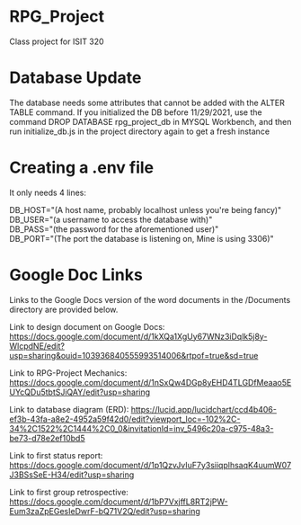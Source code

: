 # RPG_Project
Class project for ISIT 320

# Database Update
The database needs some attributes that cannot be added with the ALTER TABLE command. If you initialized the DB before 11/29/2021, use the command DROP DATABASE rpg_project_db in MYSQL Workbench, and then run initialize_db.js in the project directory again to get a fresh instance
    
# Creating a .env file
It only needs 4 lines:  
  
DB_HOST="(A host name, probably localhost unless you're being fancy)"  
DB_USER="(a username to access the database with)"  
DB_PASS="(the password for the aforementioned user)"  
DB_PORT="(The port the database is listening on, Mine is using 3306)"  
  
# Google Doc Links

Links to the Google Docs version of the word documents in the /Documents directory are provided below.

Link to design document on Google Docs: https://docs.google.com/document/d/1kXQa1XgUy67WNz3iDqlk5j8y-WlcpdNE/edit?usp=sharing&ouid=103936840555993514006&rtpof=true&sd=true

Link to RPG-Project Mechanics: https://docs.google.com/document/d/1nSxQw4DGp8yEHD4TLGDfMeaao5EUYcQDu5tbtSJiQAY/edit?usp=sharing

Link to database diagram (ERD): https://lucid.app/lucidchart/ccd4b406-ef3b-43fa-a8e2-4952a59f42d0/edit?viewport_loc=-102%2C-34%2C1522%2C1444%2C0_0&invitationId=inv_5496c20a-c975-48a3-be73-d78e2ef10bd5

Link to first status report: https://docs.google.com/document/d/1p1QzvJvIuF7y3siiqplhsaqK4uumW07J3BSsSeE-H34/edit?usp=sharing

Link to first group retrospective: https://docs.google.com/document/d/1bP7VxjffL8RT2jPW-Eum3zaZpEGesIeDwrF-bQ71V2Q/edit?usp=sharing
